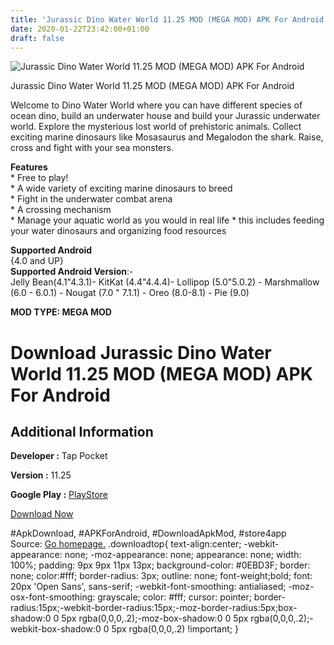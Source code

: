 ```yaml
---
title: 'Jurassic Dino Water World 11.25 MOD (MEGA MOD) APK For Android'
date: 2020-01-22T23:42:00+01:00
draft: false
---
```


![Jurassic Dino Water World 11.25 MOD (MEGA MOD) APK For Android](https://i1.wp.com/apkhome.net/wp-content/uploads/2020/01/Jurassic-Dino-Water-World-11.25-MOD-MEGA-MOD.png "Jurassic Dino Water World 11.25 MOD (MEGA MOD) APK For Android")

  

Jurassic Dino Water World 11.25 MOD (MEGA MOD) APK For Android

Welcome to Dino Water World where you can have different species of ocean dino, build an underwater house and build your Jurassic underwater world. Explore the mysterious lost world of prehistoric animals. Collect exciting marine dinosaurs like Mosasaurus and Megalodon the shark. Raise, cross and fight with your sea monsters.

**Features**  
\* Free to play!  
\* A wide variety of exciting marine dinosaurs to breed  
\* Fight in the underwater combat arena  
\* A crossing mechanism  
\* Manage your aquatic world as you would in real life \* this includes feeding your water dinosaurs and organizing food resources

**Supported Android**  
{4.0 and UP}  
**Supported Android Version**:-  
Jelly Bean(4.1"4.3.1)- KitKat (4.4"4.4.4)- Lollipop (5.0"5.0.2) - Marshmallow (6.0 - 6.0.1) - Nougat (7.0 " 7.1.1) - Oreo (8.0-8.1) - Pie (9.0)

**MOD TYPE: MEGA MOD**

Download Jurassic Dino Water World 11.25 MOD (MEGA MOD) APK For Android
=======================================================================

Additional Information
----------------------

**Developer :** Tap Pocket

**Version :** 11.25

**Google Play :** [PlayStore](https://play.google.com/store/apps/details?id=com.tapmonkey.dinowater)

  

[Download Now](https://store4app.co/post/jurassic-dino-water-world-11-25-mod-mega-mod-apk-for-android_1579610627)

  
#ApkDownload, #APKForAndroid, #DownloadApkMod, #store4app  
Source: [Go homepage.](https://store4app.co/post/jurassic-dino-water-world-11-25-mod-mega-mod-apk-for-android_1579610627) .downloadtop{ text-align:center; -webkit-appearance: none; -moz-appearance: none; appearance: none; width: 100%; padding: 9px 9px 11px 13px; background-color: #0EBD3F; border: none; color:#fff; border-radius: 3px; outline: none; font-weight;bold; font: 20px 'Open Sans', sans-serif; -webkit-font-smoothing: antialiased; -moz-osx-font-smoothing: grayscale; color: #fff; cursor: pointer; border-radius:15px;-webkit-border-radius:15px;-moz-border-radius:5px;box-shadow:0 0 5px rgba(0,0,0,.2);-moz-box-shadow:0 0 5px rgba(0,0,0,.2);-webkit-box-shadow:0 0 5px rgba(0,0,0,.2) !important; }